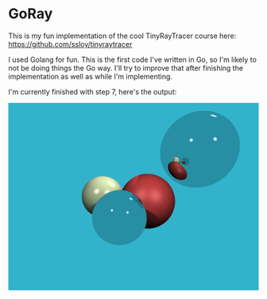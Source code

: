 # GoRay
This is my fun implementation of the cool TinyRayTracer course here: https://github.com/ssloy/tinyraytracer

I used Golang for fun. This is the first code I've written in Go, so I'm likely to not be doing things the Go way. I'll try to improve that after finishing the implementation as well as while I'm implementing.

I'm currently finished with step 7, here's the output:

![Output](out.png)
